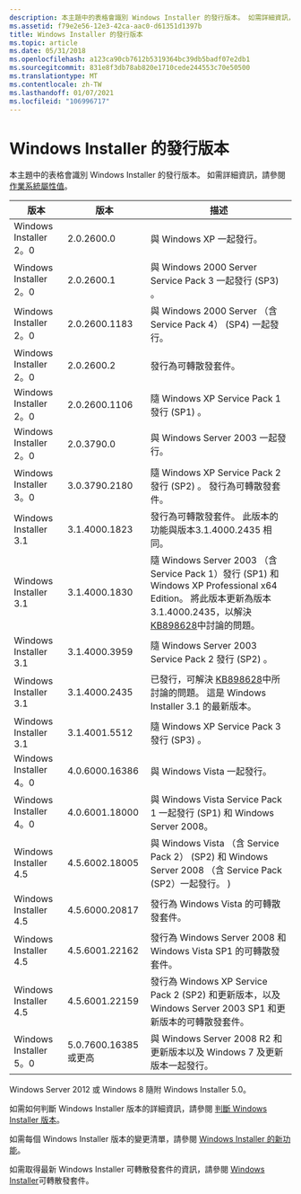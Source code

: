 ```yaml
---
description: 本主題中的表格會識別 Windows Installer 的發行版本。 如需詳細資訊，請參閱作業系統屬性值。
ms.assetid: f79e2e56-12e3-42ca-aac0-d61351d1397b
title: Windows Installer 的發行版本
ms.topic: article
ms.date: 05/31/2018
ms.openlocfilehash: a123ca90cb7612b5319364bc39db5badf07e2db1
ms.sourcegitcommit: 831e8f3db78ab820e1710cede244553c70e50500
ms.translationtype: MT
ms.contentlocale: zh-TW
ms.lasthandoff: 01/07/2021
ms.locfileid: "106996717"
---
```

# <a name="released-versions-of-windows-installer"></a>Windows Installer 的發行版本

本主題中的表格會識別 Windows Installer 的發行版本。 如需詳細資訊，請參閱 [作業系統屬性值](operating-system-property-values.md)。



| 版本               | 版本                   | 描述                                                                                                                                                                                                                                     |
|-----------------------|---------------------------|-------------------------------------------------------------------------------------------------------------------------------------------------------------------------------------------------------------------------------------------------|
| Windows Installer 2。0 | 2.0.2600.0                | 與 Windows XP 一起發行。                                                                                                                                                                                                                       |
| Windows Installer 2。0 | 2.0.2600.1                | 與 Windows 2000 Server Service Pack 3 一起發行 (SP3) 。                                                                                                                                                                                    |
| Windows Installer 2。0 | 2.0.2600.1183             | 與 Windows 2000 Server （含 Service Pack 4） (SP4) 一起發行。                                                                                                                                                                                    |
| Windows Installer 2。0 | 2.0.2600.2                | 發行為可轉散發套件。                                                                                                                                                                                                                  |
| Windows Installer 2。0 | 2.0.2600.1106             | 隨 Windows XP Service Pack 1 發行 (SP1) 。                                                                                                                                                                                             |
| Windows Installer 2。0 | 2.0.3790.0                | 與 Windows Server 2003 一起發行。                                                                                                                                                                                                              |
| Windows Installer 3。0 | 3.0.3790.2180             | 隨 Windows XP Service Pack 2 發行 (SP2) 。 發行為可轉散發套件。                                                                                                                                                              |
| Windows Installer 3.1 | 3.1.4000.1823             | 發行為可轉散發套件。 此版本的功能與版本3.1.4000.2435 相同。                                                                                                                                             |
| Windows Installer 3.1 | 3.1.4000.1830             | 隨 Windows Server 2003 （含 Service Pack 1）發行 (SP1) 和 Windows XP Professional x64 Edition。 將此版本更新為版本3.1.4000.2435，以解決 [KB898628](/archive/blogs/windows_installer_team/)中討論的問題。 |
| Windows Installer 3.1 | 3.1.4000.3959             | 隨 Windows Server 2003 Service Pack 2 發行 (SP2) 。                                                                                                                                                                                    |
| Windows Installer 3.1 | 3.1.4000.2435             | 已發行，可解決 [KB898628](/archive/blogs/windows_installer_team/)中所討論的問題。 這是 Windows Installer 3.1 的最新版本。                                                                          |
| Windows Installer 3.1 | 3.1.4001.5512             | 隨 Windows XP Service Pack 3 發行 (SP3) 。                                                                                                                                                                                             |
| Windows Installer 4。0 | 4.0.6000.16386            | 與 Windows Vista 一起發行。                                                                                                                                                                                                                    |
| Windows Installer 4。0 | 4.0.6001.18000            | 與 Windows Vista Service Pack 1 一起發行 (SP1) 和 Windows Server 2008。                                                                                                                                                                  |
| Windows Installer 4.5 | 4.5.6002.18005            | 與 Windows Vista （含 Service Pack 2） (SP2) 和 Windows Server 2008 （含 Service Pack (SP2）一起發行。 )                                                                                                                                           |
| Windows Installer 4.5 | 4.5.6000.20817            | 發行為 Windows Vista 的可轉散發套件。                                                                                                                                                                                                |
| Windows Installer 4.5 | 4.5.6001.22162            | 發行為 Windows Server 2008 和 Windows Vista SP1 的可轉散發套件。                                                                                                                                                               |
| Windows Installer 4.5 | 4.5.6001.22159            | 發行為 Windows XP Service Pack 2 (SP2) 和更新版本，以及 Windows Server 2003 SP1 和更新版本的可轉散發套件。                                                                                                                   |
| Windows Installer 5。0 | 5.0.7600.16385 或更高 | 與 Windows Server 2008 R2 和更新版本以及 Windows 7 及更新版本一起發行。                                                                                                                                                                         |



 

Windows Server 2012 或 Windows 8 隨附 Windows Installer 5.0。

如需如何判斷 Windows Installer 版本的詳細資訊，請參閱 [判斷 Windows Installer 版本](determining-the-windows-installer-version.md)。

如需每個 Windows Installer 版本的變更清單，請參閱 [Windows Installer 的新功能](what-s-new-in-windows-installer.md)。

如需取得最新 Windows Installer 可轉散發套件的資訊，請參閱 [Windows Installer](windows-installer-redistributables.md)可轉散發套件。

 

 
